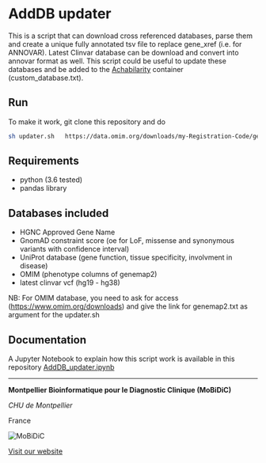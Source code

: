 # AddDB updater

This is a script that can download cross referenced databases, parse them and create a unique fully annotated tsv file to replace gene_xref (i.e. for ANNOVAR). Latest Clinvar database can be download and convert into annovar format as well. This script could be useful to update these databases and be added to the [Achabilarity](https://github.com/mobidic/Achabilarity) container (custom_database.txt).

## Run 

To make it work, git clone this repository and do 

```bash
sh updater.sh   https://data.omim.org/downloads/my-Registration-Code/genemap2.txt   [OPTIONAL]/path/to/genome/hg19_nochr.fasta    [OPTIONAL]/path/to/genome/hg38_nochr.fasta 
```

## Requirements

- python (3.6 tested)
- pandas library


## Databases included

- HGNC Approved Gene Name
- GnomAD constraint score (oe for LoF, missense and synonymous variants with confidence interval)
- UniProt database (gene function, tissue specificity, involvment in disease)
- OMIM (phenotype columns of genemap2)
- latest clinvar vcf (hg19 - hg38)

NB: For OMIM database, you need to ask for access (https://www.omim.org/downloads) and give the link for genemap2.txt as argument for the updater.sh

## Documentation

A Jupyter Notebook to explain how this script work is available in this repository [AddDB_updater.ipynb](https://github.com/mobidic/AddDB_updater/blob/master/AddDB_updater.ipynb)

-------------------------------------------------------------------------------

**Montpellier Bioinformatique pour le Diagnostic Clinique (MoBiDiC)**

*CHU de Montpellier*

France

![MoBiDiC](https://raw.githubusercontent.com/mobidic/MPA/master/doc/img/logo-mobidic.png)

[Visit our website](https://neuro-2.iurc.montp.inserm.fr/mobidic/)




 
